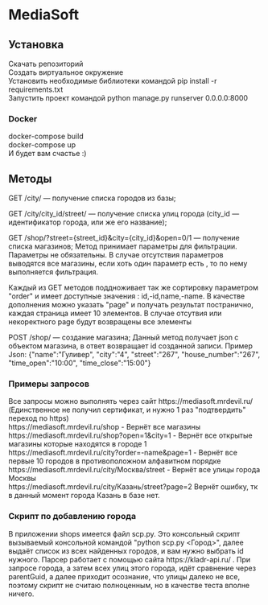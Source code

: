 # MediaSoft
<h2>Установка</h2>
<p>Скачать репозиторий<br> Создать виртуальное окружение<br> Установить необходимые библиотеки командой pip install -r requirements.txt<br> Запустить проект командой python manage.py runserver 0.0.0.0:8000</p>
<h3>Docker</h3>
docker-compose build<br>
docker-compose up<br>
И будет вам счастье :)

<h2>Методы</h2>
GET /city/ — получение списка городов из базы;

GET /city/city_id/street/ — получение списка улиц города (city_id — идентификатор города, или же его название);

GET /shop/?street={street_id}&city={city_id}&open=0/1 — получение списка магазинов; 
Метод принимает параметры для фильтрации. Параметры не обязательны. В случае отсутствия параметров выводятся все магазины, если хоть один параметр есть , то по         нему выполняется фильтрация. 

Каждый из GET методов поддноживает так же сортировку параметром "order" и имеет доступные значения : id,-id,name,-name. В качестве дополнения можно указать "page" и получать результат постранично, каждая страница имеет 10 элементов. В случае отсутвия или некоректного page будут возвращены все элементы


POST /shop/ — создание магазина; Данный метод получает json c объектом магазина, в ответ возвращает id созданной записи. 
Пример Json: {"name":"Гуливер", "city":"4", "street":"267", "house_number":"267", "time_open":"10:00", "time_close":"15:00"}


<h3>Примеры запросов</h3>
Все запросы можно выполнять через сайт https://mediasoft.mrdevil.ru/ (Единственное не получил сертификат, и нужно 1 раз "подтвердить" переход по https)<br>
https://mediasoft.mrdevil.ru/shop - Вернёт все магазины<br>
https://mediasoft.mrdevil.ru/shop?open=1&city=1 - Вернёт все открытые магазины которые находятся в городе 1<br>
https://mediasoft.mrdevil.ru/city?order=-name&page=1 - Вернёт все первые 10 городов в противоположном алфавитном порядке<br>
https://mediasoft.mrdevil.ru/city/Москва/street - Вернёт все улицы города Москвы<br>
https://mediasoft.mrdevil.ru/city/Казань/street?page=2 Вернёт ошибку, тк в данный момент города Казань в базе нет.<br>


<h3>Скрипт по добавлению города</h3>
В приложении shops имеется файл scp.py. Это консольный скрипт вызываемый консольной командой "python scp.py <Город>", далее выдаёт список из всех найденных городов, и вам нужно выбрать id нужного. Парсер работает с помощью сайта https://kladr-api.ru/ . При запросе города, а затем всех улиц этого города, идёт сравнение через parentGuid, а далее приходит осознание, что улицы далеко не все, поэтому скрипт не считаю полноценным, но в качестве теста вполне ничего.
